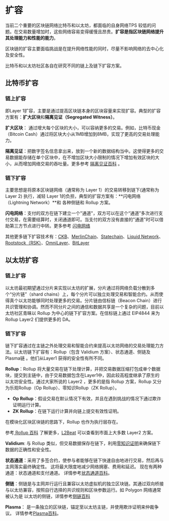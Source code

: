 # 扩容

当前二个重要的区块链网络比特币和以太坊，都面临的自身网络TPS 较低的问题。在交易数量增加时，这些网络容易变得缓慢且昂贵。**扩容是指区块链网络提升其处理能力和性能的能力**。

区块链的扩容主要面临挑战是在提升网络性能的同时，尽量不影响网络的去中心化及安全性。

比特币和以太坊社区各自在研究不同的链上及链下扩容方案。

## 比特币扩容

### 链上扩容

即Layer 1扩容，主要是通过提高区块链本身的区块容量来实现扩容。典型的扩容方案有：**扩大区块**和**隔离见证（Segregated Witness）**。

 **扩大区块**： 通过增大每个区块的大小，可以容纳更多的交易。例如，比特币现金（Bitcoin Cash）通过将区块大小从1MB增加到8MB，实现了更高的交易处理能力。

**隔离见证**：把数字签名信息拿出来，放到一个新的数据结构当中。这使得更多的交易数据能存储在单个区块中，在不增加区块大小限制的情况下增加有效区块的大小，从而增加网络交易的吞吐量。更多参考 [隔离见证百科](https://learnblockchain.cn/tags/%E9%9A%94%E7%A6%BB%E8%A7%81%E8%AF%81) 。

### 链下扩容

主要思想是将原本区块链网络（通常称为 Layer 1）的交易转移到链下(通常称为Layer 2) 执行，减轻 Layer 1的负担，典型的扩容方案有：**闪电网络（Lightning Network）**和 各种侧链和 Rollup 方案。

**闪电网络**：支付的双方在链下建立一个"通道"，双方可以在这个“通道”多次进行支付交易，在需要结算时，关闭通道即可。当支付的双方没有直接的"通道"时可以借助第三方节点进行中转。更多参考 [闪电网络](https://learnblockchain.cn/tags/%E9%97%AA%E7%94%B5%E7%BD%91%E7%BB%9C)

其他更多链下扩容技术有：[CKB](https://learnblockchain.cn/tags/CKB)、[MerlinChain](https://learnblockchain.cn/tags/Merlin)、[Statechain](/bitcoin/二层扩容/扩容技术/Statechain.md)、[Liquid Network](/bitcoin/二层扩容/扩容技术/Liquid_Network.md)、[Rootstock（RSK）](/bitcoin/二层扩容/扩容技术/RSK.md)、[OmniLayer](/bitcoin/二层扩容/扩容技术/OmniLayer.md)、[BitLayer](https://learnblockchain.cn/tags/BitLayer)



## 以太坊扩容

### 链上扩容

以太坊最初期望通过分片来实现以太坊的扩展，分片通过将网络负载分散到多个“分片链”（shard chains）上，每个分片可以独立处理交易和智能合约。从而使得真个以太坊能够同时处理更多的交易。分片链由信标链（Beacon Chain）进行共识管理和协调。然而不同分片之间的通信和数据共享是一个复杂的问题，目前以太坊社区青睐以 Rollup 为中心的链下扩容方案。在信标链上通过 EIP4844 来为 Rollup Layer2 们提供更多的 DA。

### 链下扩容

链下扩容通过在主链之外处理交易和智能合约来提高以太坊网络的交易处理能力方法。以太坊链下扩容有：Rollup（包含 Validium 方案）、状态通道、侧链及 Plasma链 。他们从Layer1 获得的安全性有所不同。



**Rollup**：Rollup 将大量交易在链下处理计算，并把交易数据压缩打包成单个数据块，提交到主链中，由于交易数据包含在Layer1中，因此较高程度继承了原生的以太坊安全性。通过大家所说的 Layer2 ，更多的是指 Rollup 方案，Rollup 又分为乐观Rollup（Op Rollup）、零知识Rollup（ZK Rollup）。

* **Op Rollup**：假设交易在默认情况下有效，并且在遇到挑战的情况下通过欺诈证明运行计算。
* **ZK Rollup**：在链下运行计算并向链上提交有效性证明。

在模块化区块区块链的思路下，Rollup 也作为执行层存在。

参考[ Rollup 百科](https://learnblockchain.cn/tags/Rollup) 了解更多，[L2Beat](https://l2beat.com/) 可以查看到市面上大多数 Layer2 方案。 

**Validium**: 与 Rollup 类似，但交易数据保存在链下，利用[零知识证明](https://learnblockchain.cn/tags/%E9%9B%B6%E7%9F%A5%E8%AF%86%E8%AF%81%E6%98%8E)来确保链下数据的正确性和安全性。

**状态通道**：采用了多签合约，使参与者能够在链下快速自由地进行交易，然后再与主网落实最终确定性。 这将最大限度地减少网络拥塞、费用和延迟。 现在有两种通道：状态通道和支付通道。 详情参考[状态通道百科](https://learnblockchain.cn/tags/%E7%8A%B6%E6%80%81%E9%80%9A%E9%81%93)。

**侧链**：侧链是与主网并行运行且兼容以太坊虚拟机的独立区块链。其通过双向桥接与以太坊兼容，按照自行选择的共识规则和区块参数运行。如 Polygon 网络通常被认为是 以太坊的侧链，详情参考[侧链百科](https://learnblockchain.cn/tags/%E4%BE%A7%E9%93%BE)

**Plasma**： 是一条独立的区块链，锚定至以太坊主链，并使用欺诈证明来仲裁争议。 详情参考[Plasma百科](https://learnblockchain.cn/tags/Plasma)。

